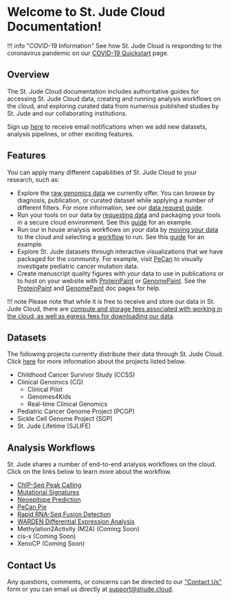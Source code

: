 # Welcome to St. Jude Cloud Documentation!

!!! info "COVID-19 Information"
    See how St. Jude Cloud is responding to the coronavirus pandemic on our [COVID-19 Quickstart](guides/covid-19/index.md) page.

## Overview

The St. Jude Cloud documentation includes authoritative guides for accessing St. Jude Cloud data, creating and running analysis workflows on the cloud, and exploring curated data from numerous published studies by St. Jude and our collaborating institutions. 

Sign up [here](https://hospital.stjude.org/apps/forms/fb/st-jude-cloud-subscribe/) to receive email notifications when we add new datasets, analysis pipelines, or other exciting features.

## Features

You can apply many different capabilities of St. Jude Cloud to your research, such as:

* Explore the [raw genomics data](https://platform.stjude.cloud/requests/diseases) we currently offer. You can browse by diagnosis, publication, or curated dataset while applying a number of different filters. For more information, see our [data request guide](./guides/data/data-request.md).
* Run your tools on our data by [requesting data](./guides/data/data-request.md) and packaging your tools in a secure cloud environment. See this [guide](./guides/data/creating-a-cloud-app.md) for an example.
* Run our in house analysis workflows on *your* data by [moving your data](./guides/data/data-transfer-app.md) to the cloud and selecting a [workflow](#analysis-workflows) to run. See this [guide](./guides/tools/rapid-rnaseq.md) for an example. 
* Explore St. Jude datasets through interactive visualizations that we have packaged for the community. For example, visit [PeCan](https://pecan.stjude.cloud) to visually investigate pediatric cancer mutation data.
* Create manuscript quality figures with *your* data to use in publications or to host on your website with [ProteinPaint](https://pecan.stjude.cloud/proteinpaint/TP53) or [GenomePaint](https://genomepaint.stjude.cloud/). See the [ProteinPaint](./guides/portals/pecan.md#proteinpaint) and [GenomePaint](./guides/portals/genome-paint.md) doc pages for help.

!!! note
    Please note that while it is free to receive and store our data in St. Jude Cloud, there are [compute and storage fees associated with working in the cloud, as well as egress fees for downloading our data](faq.md#will-i-be-charged-for-using-st-jude-cloud). 

## Datasets

The following projects currently distribute their data through St. Jude Cloud. Click [here](./guides/data/about-our-data.md#data-access-units) for more information about the projects listed below.

* Childhood Cancer Survivor Study (CCSS)
* Clinical Genomics (CG)
    * Clinical Pilot
    * Genomes4Kids
    * Real-time Clinical Genomics
* Pediatric Cancer Genome Project (PCGP)
* Sickle Cell Genome Project (SGP)
* St. Jude Lifetime (SJLIFE)



## Analysis Workflows

St. Jude shares a number of end-to-end analysis workflows on the cloud. Click on the links below to learn more about the workflow.

* [ChIP-Seq Peak Calling](https://platform.stjude.cloud/tools/chip-seq)
* [Mutational Signatures](https://platform.stjude.cloud/tools/mutational_signatures)
* [Neoepitope Prediction](https://platform.stjude.cloud/tools/neoepitopepred)
* [PeCan Pie](https://platform.stjude.cloud/tools/pecan_pie)
* [Rapid RNA-Seq Fusion Detection](https://platform.stjude.cloud/tools/rapid_rna-seq)
* [WARDEN Differential Expression Analysis](https://platform.stjude.cloud/tools/warden)
* Methylation2Activity (M2A) (Coming Soon) 
* cis-x (Coming Soon) 
* XenoCP (Coming Soon) 

## Contact Us

Any questions, comments, or concerns can be directed to our ["Contact Us"](https://stjude.cloud/contact) form or you can email us directly at support@stjude.cloud.
